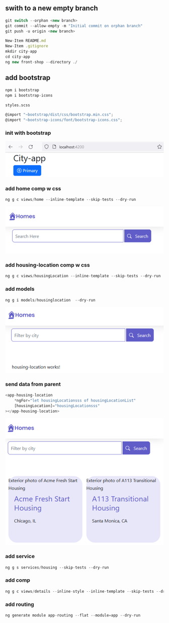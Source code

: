 ## swith to a new empty branch

```javascript
git switch --orphan <new branch>
git commit --allow-empty -m "Initial commit on orphan branch"
git push -u origin <new branch>
```

```javascript
New-Item README.md
New-Item .gitignore
mkdir city-app
cd city-app
ng new front-shop --directory ./
```

## add bootstrap

```javascript
npm i bootstrap
npm i bootstrap-icons

```

`styles.scss`

```javascript
@import "~bootstrap/dist/css/bootstrap.min.css";
@import "~bootstrap-icons/font/bootstrap-icons.css";

```

### init with bootstrap

![Alt text](city-app/src/readmeAssets/init-w-bootstrap.png)

### add home comp w css

```javascript
ng g c views/home --inline-template --skip-tests --dry-run

```

![Alt text](city-app/src/readmeAssets/home-comp.png)

### add housing-location comp w css

```javascript
ng g c views/housingLocation --inline-template --skip-tests --dry-run
```

### add models

```javascript
ng g i models/housinglocation  --dry-run
```

![Alt text](city-app/src/readmeAssets/location-comp.png)

### send data from parent

```javascript
<app-housing-location
    *ngFor="let housingLocationsss of housingLocationList"
    [housingLocation]="housingLocationsss"
></app-housing-location>
```

![Alt text](city-app/src/readmeAssets/ngFor-eg.png)

### add service

```javascript
ng g s services/housing --skip-tests --dry-run
```

### add comp

```javascript
ng g c views/details --inline-style --inline-template --skip-tests --dry-run
```

### add routing

```javascript
ng generate module app-routing --flat --module=app --dry-run
```
